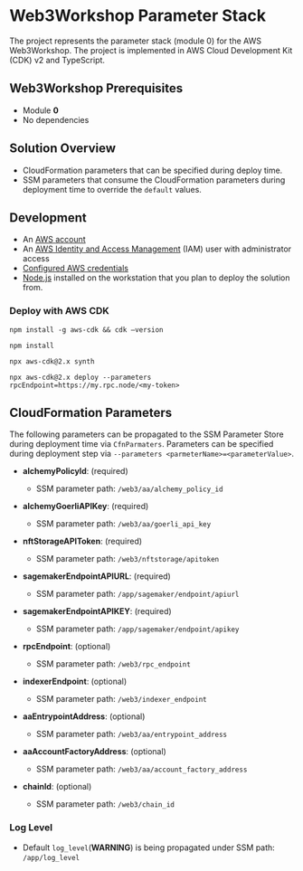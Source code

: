 # Web3Workshop Parameter Stack

The project represents the parameter stack (module 0) for the AWS Web3Workshop. The project is implemented in AWS Cloud Development Kit (CDK) v2 and TypeScript.

## Web3Workshop Prerequisites
* Module **0**
* No dependencies

## Solution Overview
* CloudFormation parameters that can be specified during deploy time.
* SSM parameters that consume the CloudFormation parameters during deployment time to override the `default` values.

## Development 

* An [AWS account](https://signin.aws.amazon.com/signin?redirect_uri=https%3A%2F%2Fportal.aws.amazon.com%2Fbilling%2Fsignup%2Fresume&client_id=signup)
* An [AWS Identity and Access Management](http://aws.amazon.com/iam) (IAM) user with administrator access
* [Configured AWS credentials](https://docs.aws.amazon.com/cdk/latest/guide/getting_started.html#getting_started_prerequisites)
* [Node.js](https://nodejs.org/en/download/)
  installed on the workstation that you plan to deploy the solution from.

### Deploy with AWS CDK
```shell
npm install -g aws-cdk && cdk –version
```

```shell
npm install
```

```shell
npx aws-cdk@2.x synth
```

```shell
npx aws-cdk@2.x deploy --parameters rpcEndpoint=https://my.rpc.node/<my-token>
```


## CloudFormation Parameters

The following parameters can be propagated to the SSM Parameter Store during deployment time via `CfnParmaters`.
Parameters can be specified during deployment step via `--parameters <parmeterName>=<parameterValue>`.

<!-- TODO to be updated after module 1 has been finalized -->
* **alchemyPolicyId**: (required)
    * SSM parameter path: `/web3/aa/alchemy_policy_id`
* **alchemyGoerliAPIKey**: (required)
    * SSM parameter path: `/web3/aa/goerli_api_key`
* **nftStorageAPIToken**: (required)
    * SSM parameter path: `/web3/nftstorage/apitoken`
* **sagemakerEndpointAPIURL**: (required)
    * SSM parameter path: `/app/sagemaker/endpoint/apiurl`
* **sagemakerEndpointAPIKEY**: (required)
    * SSM parameter path: `/app/sagemaker/endpoint/apikey`

* **rpcEndpoint**: (optional)
    * SSM parameter path: `/web3/rpc_endpoint`
* **indexerEndpoint**: (optional)
    * SSM parameter path: `/web3/indexer_endpoint`
* **aaEntrypointAddress**: (optional)
    * SSM parameter path: `/web3/aa/entrypoint_address`
* **aaAccountFactoryAddress**: (optional)
    * SSM parameter path: `/web3/aa/account_factory_address`
* **chainId**: (optional)
    * SSM parameter path: `/web3/chain_id`

### Log Level
* Default `log_level`(**WARNING**) is being propagated under SSM path: `/app/log_level`


